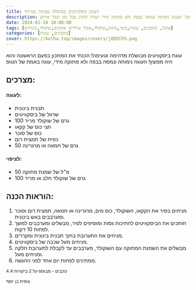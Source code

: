 ```yaml
---
title: עוגת ביסקוויטים מבושלת טעימה בטירוף!
description: עוגת ביסקוויטים מבושלת מדהימה וטעימה של הטופ! העוגה נימוחה ונמסה בבפה ולא מתוקה מידי ושווה להכין בכל זמן ובכל אירוע!
date: 2024-01-10 10:00:00
tags: [אוכל, מתכונים, עוגות,כשר,מתוק,שוקולד,אוכל שילדים אוהבים,שוקולד,קינוחים]
categories: [מתכונים, עוגות]
cover: https://kolha.top/images/covers/jQDECh5.png
---
```


עוגת ביסקוויטים מבושלת מדהימה וטעימה! הכנתי את המתכון בפעם הראשונה והוא היה מפוצץ! העוגה נימוחה ונמסה בבפה ולא מתוקה מידי, עוגה באמת של הטופ

## מצרכים:

#### לעוגה:
- תבנית בינונית
- שרוול של ביסקוויטים
- 100 גרם של שוקולד מריר
- חצי כוס של קקאו
- כוס של סוכר
- כפית של תמצית רום
- 50 גרם של חמאה או מרגרינה

#### לציפוי:
- 50 מ"ל של שמנת מתוקה
- 100 גרם של שוקולד חלב או מריר



## הוראות הכנה:
1. מניחים בסיר את הקקאו, השוקולד, כוס מים, מרגרינה או חמאה, תמצית רום וסוכר ומערבבים באש בינונית.
2. חותכים את הביסקוויטים לחתיכות גסות ומוסיפים לסיר, מבשלים ומערבבים למשך לפחות 10 דקות.
3. מניחים את התערובת בתוך תבנית בינונית ומקררים.
4. מניחים מעל שכבה של ביסקוויטים.
5. מבשלים את השמנת המתוקה עם השוקולד, מערבבים עד לקבלת לתערובת חלקה ומניחים מעל.
6. ממתינים לפחות יום אחד לפני ההגשה.


<small><div property="aggregateRating"  typeof="AggregateRating">  <span  property="ratingValue">4.4</span> כוכבים -   מבוסס על <span  property="reviewCount">2</span> ביקורות  </div></small>

<small>צופית בן יוסף</small>
